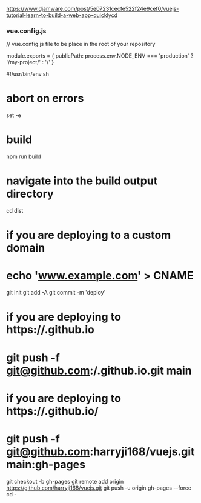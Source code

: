 https://www.djamware.com/post/5e07231cecfe522f24e9cef0/vuejs-tutorial-learn-to-build-a-web-app-quicklycd 



### vue.config.js

// vue.config.js file to be place in the root of your repository

module.exports = {
  publicPath: process.env.NODE_ENV === 'production'
    ? '/my-project/'
    : '/'
}



#!/usr/bin/env sh

# abort on errors
set -e

# build
npm run build

# navigate into the build output directory
cd dist

# if you are deploying to a custom domain
# echo 'www.example.com' > CNAME

git init
git add -A
git commit -m 'deploy'

# if you are deploying to https://<USERNAME>.github.io
# git push -f git@github.com:<USERNAME>/<USERNAME>.github.io.git main

# if you are deploying to https://<USERNAME>.github.io/<REPO>
# git push -f git@github.com:harryji168/vuejs.git main:gh-pages
git checkout -b gh-pages
git remote add origin https://github.com/harryji168/vuejs.git
git push -u origin gh-pages --force
cd -